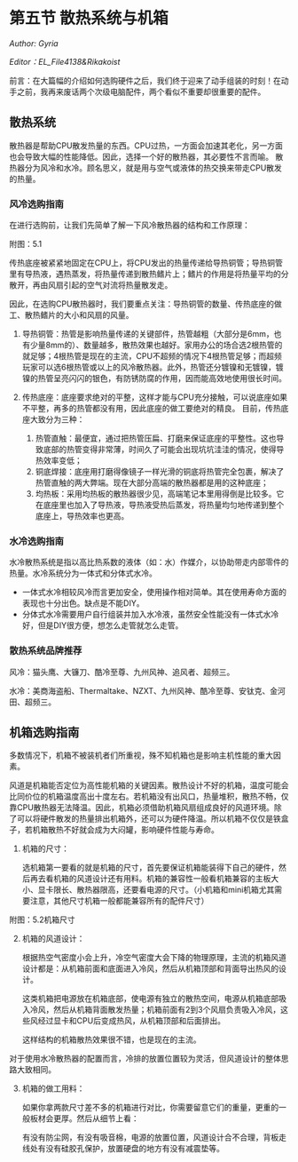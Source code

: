 # 第五节 散热系统与机箱

*Author: Gyria*

*Editor：EL_File4138&Rikakoist*

前言：在大篇幅的介绍如何选购硬件之后，我们终于迎来了动手组装的时刻！在动手之前，我再来废话两个次级电脑配件，两个看似不重要却很重要的配件。

## 散热系统

散热器是帮助CPU散发热量的东西。CPU过热，一方面会加速其老化，另一方面也会导致大幅的性能降低。因此，选择一个好的散热器，其必要性不言而喻。
散热器分为风冷和水冷。顾名思义，就是用与空气或液体的热交换来带走CPU散发的热量。

### 风冷选购指南

在进行选购前，让我们先简单了解一下风冷散热器的结构和工作原理：

附图：5.1

传热底座被紧紧地固定在CPU上，将CPU发出的热量传递给导热铜管；导热铜管里有导热液，遇热蒸发，将热量传递到散热鳍片上；鳍片的作用是将热量平均的分散开，再由风扇引起的空气对流将热量散发走。 

因此，在选购CPU散热器时，我们要重点关注：导热铜管的数量、传热底座的做工、散热鳍片的大小和风扇的风量。

1. 导热铜管：热管是影响热量传递的关键部件，热管越粗（大部分是6mm，也有少量8mm的）、数量越多，散热效果也越好。家用办公的场合选2根热管的就足够；4根热管是现在的主流，CPU不超频的情况下4根热管足够；而超频玩家可以选6根热管或以上的风冷散热器。此外，热管还分镀镍和无镀镍，镀镍的热管呈亮闪闪的银色，有防锈防腐的作用，因而能高效地使用很长时间。

2. 传热底座：底座要求绝对的平整，这样才能与CPU充分接触，可以说底座如果不平整，再多的热管都没有用，因此底座的做工要绝对的精良。
目前，传热底座大致分为三种：
    1. 热管直触：最便宜，通过把热管压扁、打磨来保证底座的平整性。这也导致底部的热管变得非常薄，时间久了可能会出现坑坑洼洼的情况，使得导热效率变低；
    2. 铜底焊接：底座用打磨得像镜子一样光滑的铜底将热管完全包裹，解决了热管直触的两大弊端。现在大部分高端的散热器都是用的这种底座；
    3. 均热板：采用均热板的散热器很少见，高端笔记本里用得倒是比较多。它在底座里也加入了导热液，导热液受热后蒸发，将热量均匀地传递到整个底座上，导热效率也更高。

### 水冷选购指南

水冷散热系统是指以高比热系数的液体（如：水）作媒介，以协助带走内部零件的热量。水冷系统分为一体式和分体式水冷。

- 一体式水冷相较风冷而言更加安全，使用操作相对简单。其在使用寿命方面的表现也十分出色。缺点是不能DIY。
- 分体式水冷需要用户自行组装并加入水冷液，虽然安全性能没有一体式水冷好，但是DIY很方便，想怎么走管就怎么走管。

### 散热系统品牌推荐

风冷：猫头鹰、大镰刀、酷冷至尊、九州风神、追风者、超频三。

水冷：美商海盗船、Thermaltake、NZXT、九州风神、酷冷至尊、安钛克、金河田、超频三。

## 机箱选购指南

多数情况下，机箱不被装机者们所重视，殊不知机箱也是影响主机性能的重大因素。

风道是机箱能否定位为高性能机箱的关键因素。散热设计不好的机箱，温度可能会比同价位的机箱温度高出十度左右。若机箱没有出风口，热量堆积，散热不畅，仅靠CPU散热器无法降温。因此，机箱必须借助机箱风扇组成良好的风道环境。除了可以将硬件散发的热量排出机箱外，还可以为硬件降温。所以机箱不仅仅是铁盒子，若机箱散热不好就会成为大闷罐，影响硬件性能与寿命。

1. 机箱的尺寸：

    选机箱第一要看的就是机箱的尺寸，首先要保证机箱能装得下自己的硬件，然后再去看机箱的风道设计还有用料。机箱的兼容性一般看机箱兼容的主板大小、显卡限长、散热器限高，还要看电源的尺寸。（小机箱和mini机箱尤其需要注意，其他尺寸机箱一般都能兼容所有的配件尺寸）

附图：5.2机箱尺寸

2. 机箱的风道设计：

    根据热空气密度小会上升，冷空气密度大会下降的物理原理，主流的机箱风道设计都是：从机箱前面和底面进入冷风，然后从机箱顶部和背面导出热风的设计。

    这类机箱把电源放在机箱底部，使电源有独立的散热空间，电源从机箱底部吸入冷风，然后从机箱背面散发热量；机箱前面有2到3个风扇负责吸入冷风，这些风经过显卡和CPU后变成热风，从机箱顶部和后面排出。

    这样结构的机箱散热效果很不错，也是现在的主流。

对于使用水冷散热器的配置而言，冷排的放置位置较为灵活，但风道设计的整体思路大致相同。

3. 机箱的做工用料：

    如果你拿两款尺寸差不多的机箱进行对比，你需要留意它们的重量，更重的一般板材会更厚。然后从细节上看：

    有没有防尘网，有没有吸音棉，电源的放置位置，风道设计合不合理，背板走线处有没有硅胶孔保护，放置硬盘的地方有没有减震垫等。